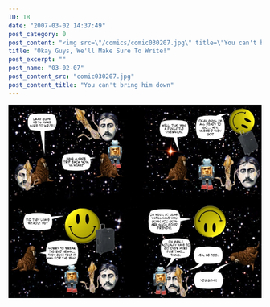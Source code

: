 ```yaml
---
ID: 18
date: "2007-03-02 14:37:49"
post_category: 0
post_content: "<img src=\"/comics/comic030207.jpg\" title=\"You can't bring him down\"/>"
title: "Okay Guys, We'll Make Sure To Write!"
post_excerpt: ""
post_name: "03-02-07"
post_content_src: "comic030207.jpg"
post_content_title: "You can't bring him down"
---
```



[![You can't bring him down](/comics-hi-res/comic030207.jpg)](/comics-hi-res/comic030207.jpg "You can't bring him down")
